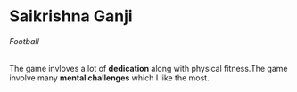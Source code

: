 # Saikrishna Ganji
###### Football
The game invloves a lot of **dedication** along with physical fitness.The game involve many **mental challenges** which I like the most.
